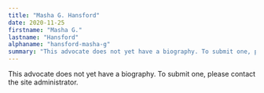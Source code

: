 ```yaml
---
title: "Masha G. Hansford"
date: 2020-11-25
firstname: "Masha G."
lastname: "Hansford"
alphaname: "hansford-masha-g"
summary: "This advocate does not yet have a biography. To submit one, please contact the site administrator."
---
```

This advocate does not yet have a biography. To submit one, please contact the site administrator.

